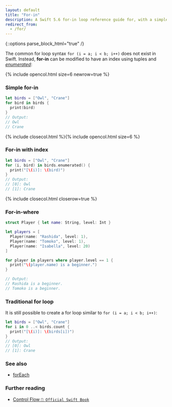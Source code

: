 ```yaml
---
layout: default
title: "For-in"
description: A Swift 5.6 for-in loop reference guide for, with a simple example and an example with an index.
redirect_from:
  - /for/
---
```

{::options parse_block_html="true" /}

The common for loop syntax `for (i = a; i < b; i++)` does not exist in Swift. Instead, **for-in** can be modified to have an index using tuples and _[enumerated](https://developer.apple.com/documentation/swift/array/1687832-enumerated)_:

{% include opencol.html size=6 newrow=true %}

### Simple for-in

```swift
let birds = ["Owl", "Crane"]
for bird in birds {
  print(bird)
}
// Output:
// Owl
// Crane
```

{% include closecol.html %}{% include opencol.html size=6 %}

### For-in with index

```swift
let birds = ["Owl", "Crane"]
for (i, bird) in birds.enumerated() {
  print("[\(i)]: \(bird)")
}
// Output:
// [0]: Owl
// [1]: Crane
```

{% include closecol.html closerow=true %}

### For-in-where

```swift
struct Player { let name: String, level: Int }

let players = [
  Player(name: "Rashida", level: 1),
  Player(name: "Tomoko", level: 1),
  Player(name: "Isabella", level: 20)
]

for player in players where player.level == 1 {
  print("\(player.name) is a beginner.")
}

// Output:
// Rashida is a beginner.
// Tomoko is a beginner.
```

### Traditional for loop

It is still possible to create a for loop similar to `for (i = a; i < b; i++)`:

```swift
let birds = ["Owl", "Crane"]
for i in 0 ..< birds.count {
  print("[\(i)]: \(birds[i])")
}
// Output:
// [0]: Owl
// [1]: Crane
```

### See also

* [forEach](/foreach)

### Further reading

* [Control Flow `📖 Official Swift Book`](https://docs.swift.org/swift-book/LanguageGuide/ControlFlow.html)

